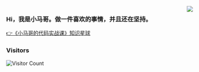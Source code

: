 <img align="right" src="https://github-readme-stats.vercel.app/api/?username=mabaiwan&show_icons=true&title_color=fff&icon_color=79ff97&text_color=9f9f9f&bg_color=151515" />

### Hi，我是小马哥。做一件喜欢的事情，并且还在坚持。

[👉《小马哥的代码实战课》知识星球](https://xiaomage.info/knowledge-planet/)

### Visitors
![Visitor Count](https://profile-counter.glitch.me/acmenlt/count.svg)
